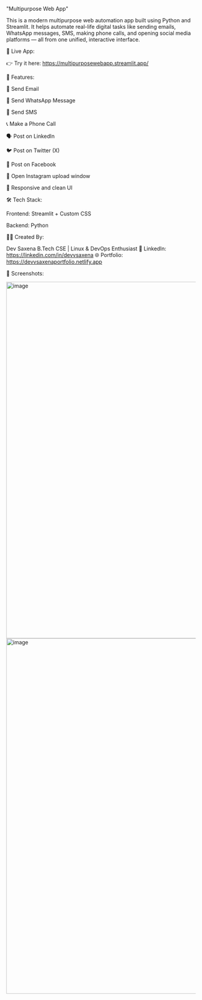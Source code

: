 "Multipurpose Web App"

This is a modern multipurpose web automation app built using Python and Streamlit.
It helps automate real-life digital tasks like sending emails, WhatsApp messages, SMS, making phone calls, and opening social media platforms — all from one unified, interactive interface.

🔗 Live App:

👉 Try it here: https://multipurposewebapp.streamlit.app/

🚀 Features:

📧 Send Email 

💬 Send WhatsApp Message 

📩 Send SMS 

📞 Make a Phone Call 

🗣 Post on LinkedIn

🐦 Post on Twitter (X)

📘 Post on Facebook

📸 Open Instagram upload window

🧠 Responsive and clean UI

🛠️ Tech Stack:

Frontend: Streamlit + Custom CSS

Backend: Python

👨‍💻 Created By:

Dev Saxena
B.Tech CSE | Linux & DevOps Enthusiast
🔗 LinkedIn: https://linkedin.com/in/devvsaxena
🌐 Portfolio: https://devvsaxenaportfolio.netlify.app

📸 Screenshots:

<img width="1903" height="948" alt="image" src="https://github.com/user-attachments/assets/75a31467-aa6c-41c7-b4ef-3c34cce58929" />

<img width="1385" height="945" alt="image" src="https://github.com/user-attachments/assets/83c8a089-689d-4c21-a1b2-3a98c7db910f" />

